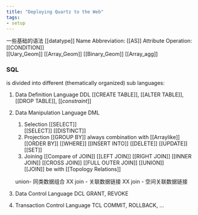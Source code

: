 ```yaml
---
title: "Deploying Quartz to the Web"
tags:
- setup
---
```

一些基础的语法
[[datatype]]
Name Abbreviation: [[AS]]
 Attribute Operation: [[CONDITION]]  
[[Uary_Geom]]
[[Array_Geom]]
[[Binary_Geom]]
[[Array_agg]]

### SQL 
is divided into different (thematically organized) sub languages:
 
1. Data Definition Language DDL
[[CREATE TABLE]], [[ALTER TABLE]], [[DROP TABLE]],
[[_constraint_]] 

2. Data Manipulation Language DML
	1. Selection
		 [[SELECT]]          
		 [[SELECT]] [[DISTINCT]] 
	2. Projection
	[[GROUP BY]] always combination with [[Arraylike]]
	[[ORDER BY]]
	[[WHERE]]
	[[INSERT INTO]]
	[[DELETE]]
	[[UPDATE]] [[SET]]
	3. Joining
	 [[Compare of JOIN]]
	 [[LEFT JOIN]] [[RIGHT JOIN]] [[INNER JOIN]] [[CROSS JOIN]] [[FULL OUTER JOIN]] 
	 [[UNION]]  
	 [[JOIN]] be with [[Topology Relations]]
	 
	 
	union- 同类数据组合
	XX join - 关联数据链接
 	XX join - 空间关联数据链接
	
3.  Data Control Language DCL
GRANT, REVOKE

4. Transaction Control Language TCL
COMMIT, ROLLBACK, …

